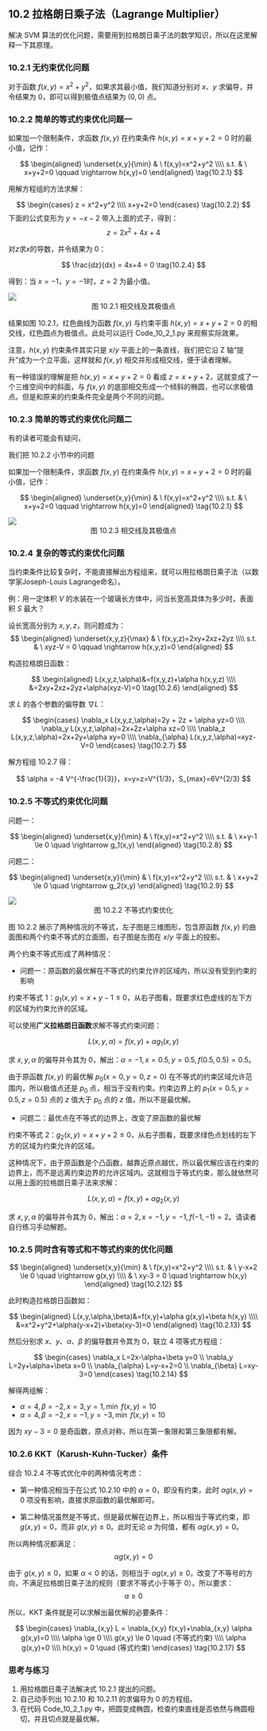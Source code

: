 
## 10.2 拉格朗日乘子法（Lagrange Multiplier）

解决 SVM 算法的优化问题，需要用到拉格朗日乘子法的数学知识，所以在这里解释一下其原理。

### 10.2.1 无约束优化问题

对于函数 $f(x,y)=x^2+y^2$，如果求其最小值，我们知道分别对 $x、y$ 求偏导，并令结果为 0，即可以得到极值点结果为 $(0,0)$ 点。

### 10.2.2 简单的等式约束优化问题一

如果加一个限制条件，求函数 $f(x,y)$ 在约束条件 $h(x,y)=x+y+2=0$ 时的最小值，记作：

$$
\begin{aligned}
\underset{x,y}{\min} & \ f(x,y)=x^2+y^2
\\\\
s.t. & \ x+y+2=0 \qquad \rightarrow h(x,y)=0
\end{aligned}
\tag{10.2.1}
$$

用解方程组的方法求解：

$$
\begin{cases}
    z = x^2+y^2
    \\\\
    x+y+2=0
\end{cases}
\tag{10.2.2}
$$
下面的公式变形为 $y=-x-2$ 带入上面的式子，得到：
$$
z=2x^2+4x+4 \tag{10.2.3}
$$

对$z$求$x$的导数，并令结果为 0：

$$
\frac{dz}{dx} = 4x+4 = 0 \tag{10.2.4}
$$

得到：当 $x=-1，y=-1$时，$z=2$ 为最小值。

<img src="./images/10-2-1.png" />

<center>图 10.2.1 相交线及其极值点</center>

结果如图 10.2.1，红色曲线为函数 $f(x,y)$ 与约束平面 $h(x,y)=x+y+2=0$ 的相交线，红色圆点为极值点。此处可以运行 Code_10_2_1.py 来观察实际效果。

注意，$h(x,y)$ 约束条件其实只是 $x/y$ 平面上的一条直线，我们把它沿 Z 轴“提升”成为一个立平面，这样就和 $f(x,y)$ 相交并形成相交线，便于读者理解。

有一种错误的理解是把 $h(x,y)=x+y+2=0$ 看成 $z=x+y+2$，这就变成了一个三维空间中的斜面，与 $f(x,y)$ 的底部相交形成一个倾斜的椭圆，也可以求极值点。但是和原来的约束条件完全是两个不同的问题。

### 10.2.3 简单的等式约束优化问题二

有的读者可能会有疑问，

我们把 10.2.2 小节中的问题

如果加一个限制条件，求函数 $f(x,y)$ 在约束条件 $h(x,y)=x+y+2=0$ 时的最小值，记作：

$$
\begin{aligned}
\underset{x,y}{\min} & \ f(x,y)=x^2+y^2
\\\\
s.t. & \ x+y+2=0 \qquad \rightarrow h(x,y)=0
\end{aligned}
\tag{10.2.1}
$$


<img src="./images/10-2-3.png" />

<center>图 10.2.3 相交线及其极值点</center>

### 10.2.4 复杂的等式约束优化问题

当约束条件比较复杂时，不能直接解出方程组来，就可以用拉格朗日乘子法（以数学家Joseph-Louis Lagrange命名）。

例：用一定体积 $V$ 的水装在一个玻璃长方体中，问当长宽高具体为多少时，表面积 $S$ 最大？

设长宽高分别为 $x,y,z$，则问题成为：
$$
\begin{aligned}
\underset{x,y,z}{\max} & \ f(x,y,z)=2xy+2xz+2yz
\\\\
s.t. & \ xyz-V = 0  \qquad \rightarrow h(x,y,z)=0
\end{aligned}
$$

构造拉格朗日函数：

$$
\begin{aligned}
L(x,y,z,\alpha)&=f(x,y,z)+\alpha h(x,y,z)
\\\\
&=2xy+2xz+2yz+\alpha(xyz-V)=0 \tag{10.2.6}
\end{aligned}
$$

求 $L$ 的各个参数的偏导数 $\nabla L$：

$$
\begin{cases}
    \nabla_x L(x,y,z,\alpha)=2y + 2z + \alpha yz=0
    \\\\
    \nabla_y L(x,y,z,\alpha)=2x+2z+\alpha xz=0
    \\\\
    \nabla_z L(x,y,z,\alpha)=2x+2y+\alpha xy=0
    \\\\
    \nabla_{\alpha} L(x,y,z,\alpha)=xyz-V=0
\end{cases}
\tag{10.2.7}
$$

解方程组 10.2.7 得：

$$
\alpha = -4 V^{-\frac{1}{3}}，x=y=z=V^{1/3}，S_{max}=6V^{2/3}
$$

### 10.2.5 不等式约束优化问题

问题一：

$$
\begin{aligned}
\underset{x,y}{\min} & \ f(x,y)=x^2+y^2
\\\\
s.t. & \ x+y-1 \le 0 \quad \rightarrow g_1(x,y)
\end{aligned}
\tag{10.2.8}
$$

问题二：

$$
\begin{aligned}
\underset{x,y}{\min} & \ f(x,y)=x^2+y^2
\\\\
s.t. & \ x+y+2 \le 0 \quad \rightarrow g_2(x,y)
\end{aligned}
\tag{10.2.9}
$$


<img src="./images/10-2-2.png" />

<center>图 10.2.2 不等式约束优化</center>

图 10.2.2 展示了两种情况的不等式，左子图是三维图形，包含原函数 $f(x,y)$ 的曲面图和两个约束不等式的立面图，右子图是左图在 $x/y$ 平面上的投影。

两个约束不等式形成了两种情况：

- 问题一：原函数的最优解在不等式的约束允许的区域内，所以没有受到约束的影响

约束不等式 1：$g_1(x,y)=x+y-1 \le 0$，从右子图看，既要求红色虚线的左下方的区域为约束允许的区域。

可以使用**广义拉格朗日函数**求解不等式约束问题：

$$
L(x,y,\alpha)=f(x,y)+\alpha g_1(x,y) \tag{10.2.10}
$$

求 $x,y,\alpha$ 的偏导并令其为 0，解出：$\alpha=-1,x=0.5,y=0.5,f(0.5,0.5)=0.5$。

由于原函数 $f(x,y)$ 的最优解 $p_0(x=0,y=0,z=0)$ 在不等式的约束区域允许范围内，所以极值点还是 $p_0$ 点，相当于没有约束。约束边界上的 $p_1(x=0.5,y=0.5,z=0.5)$ 点的 $z$ 值大于 $p_0$ 点的 $z$ 值，所以不是最优解。

- 问题二：最优点在不等式的边界上，改变了原函数的最优解

约束不等式 2：$g_2(x,y)=x+y+2 \le 0$，从右子图看，既要求绿色点划线的左下方的区域为约束允许的区域。

这种情况下，由于原函数是个凸函数，越靠近原点越优，所以最优解应该在约束的边界上，而不是远离约束边界的允许区域内。这就相当于等式约束，那么就依然可以用上面的拉格朗日乘子法来求解：

$$
L(x,y,\alpha)=f(x,y)+\alpha g_2(x,y) \tag{10.2.11}
$$

求 $x,y,\alpha$ 的偏导并令其为 0，解出：$\alpha=2,x=-1,y=-1,f(-1,-1)=2$。请读者自行练习手动解题。

### 10.2.5 同时含有等式和不等式约束的优化问题

$$
\begin{aligned}
\underset{x,y}{\min}  & \ f(x,y)=x^2+y^2
\\\\
s.t. & \ y-x+2 \le 0 \quad \rightarrow g(x,y)
\\\\
& \ xy-3 = 0 \quad \rightarrow h(x,y)
\end{aligned}
\tag{10.2.12}
$$

此时构造拉格朗日函数如：

$$
\begin{aligned}
L(x,y,\alpha,\beta)&=f(x,y)+\alpha g(x,y)+\beta h(x,y)
\\\\
&=x^2+y^2+\alpha(y-x+2)+\beta(xy-3)=0
\end{aligned}
\tag{10.2.13}
$$

然后分别求 $x、y、\alpha、\beta$ 的偏导数并令其为 0，联立 4 项等式方程组：

$$
\begin{cases}
    \nabla_x L=2x-\alpha+\beta y=0
    \\
    \nabla_y L=2y+\alpha+\beta x=0
    \\
    \nabla_{\alpha} L=y-x+2=0
    \\
    \nabla_{\beta} L=xy-3=0
\end{cases}
\tag{10.2.14}
$$

解得两组解：

- $\alpha=4, \beta=-2,x=3,y=1,\min \ f(x,y) = 10$
- $\alpha=4, \beta=-2,x=-1,y=-3,\min \ f(x,y) = 10$

因为 $xy-3=0$ 是奇函数，原点对称，所以在第一象限和第三象限都有解。

### 10.2.6 KKT（Karush-Kuhn-Tucker）条件

综合 10.2.4 不等式优化中的两种情况考虑：
- 第一种情况相当于在公式 10.2.10 中的 $\alpha=0$，即没有约束，此时 $\alpha g(x,y)=0$ 项没有影响，直接求原函数的最优解即可。

- 第二种情况虽然是不等式，但是最优解在边界上，所以相当于等式约束，即 $g(x,y)=0$，而非 $g(x,y) \le 0$。此时无论 $\alpha$ 为何值，都有 $\alpha g(x,y)=0$。

所以两种情况都满足：
$$
\alpha g(x,y)=0 \tag{10.2.15}
$$

由于 $g(x,y) \le 0$，如果 $\alpha<0$ 的话，则相当于 $\alpha g(x,y) \ge 0$，改变了不等号的方向，不满足拉格朗日乘子法的规则（要求不等式小于等于 0）。所以要求：
$$
\alpha \ge 0 \tag{10.2.16}
$$

所以，KKT 条件就是可以求解出最优解的必要条件：

$$
\begin{cases}
    \nabla_{x,y} L = \nabla_{x,y} f(x,y)+\nabla_{x,y}  \alpha g(x,y)=0
    \\\\
    \alpha \ge 0
    \\\\
    g(x,y) \le 0    \quad (不等式约束)
    \\\\
    \alpha g(x,y)=0
    \\\\
    h(x,y) = 0 \quad (等式约束)
\end{cases}
\tag{10.2.17}
$$


### 思考与练习

1. 用拉格朗日乘子法解决式 10.2.1 提出的问题。
2. 自己动手列出 10.2.10 和 10.2.11 的求偏导为 0 的方程组。
3. 在代码 Code_10_2_1.py 中，把圆变成椭圆，检查约束直线是否依然与椭圆相切，并且切点就是最优解。
